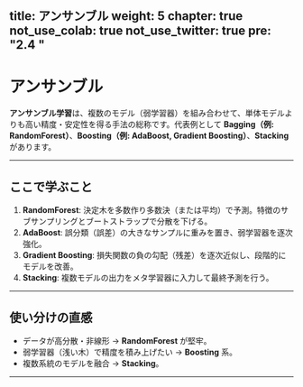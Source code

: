 title: アンサンブル
weight: 5
chapter: true
not_use_colab: true
not_use_twitter: true
pre: "<b>2.4 </b>"
---

# アンサンブル

<div class="pagetop-box">
  <p><b>アンサンブル学習</b>は、複数のモデル（弱学習器）を組み合わせて、単体モデルよりも高い精度・安定性を得る手法の総称です。代表例として <b>Bagging（例: RandomForest）</b>、<b>Boosting（例: AdaBoost, Gradient Boosting）</b>、<b>Stacking</b> があります。</p>
</div>

---

## ここで学ぶこと

1. <b>RandomForest</b>: 決定木を多数作り多数決（または平均）で予測。特徴のサブサンプリングとブートストラップで分散を下げる。
2. <b>AdaBoost</b>: 誤分類（誤差）の大きなサンプルに重みを置き、弱学習器を逐次強化。
3. <b>Gradient Boosting</b>: 損失関数の負の勾配（残差）を逐次近似し、段階的にモデルを改善。
4. <b>Stacking</b>: 複数モデルの出力をメタ学習器に入力して最終予測を行う。

---

## 使い分けの直感

- データが高分散・非線形 → <b>RandomForest</b> が堅牢。
- 弱学習器（浅い木）で精度を積み上げたい → <b>Boosting</b> 系。
- 複数系統のモデルを融合 → <b>Stacking</b>。

---
